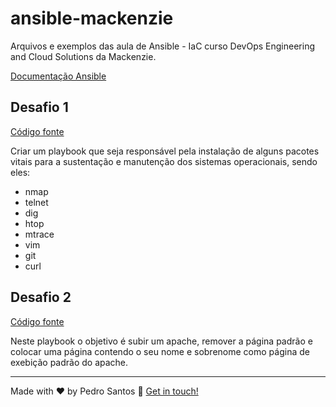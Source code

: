 # ansible-mackenzie
Arquivos e exemplos das aula de Ansible - IaC curso DevOps Engineering and Cloud Solutions da Mackenzie.

[Documentação Ansible](https://docs.ansible.com/ansible/latest/index.html)

## Desafio 1
[Código fonte](desafios/install_packages_utils.yml)

Criar um playbook que seja responsável pela instalação de alguns pacotes vitais para a sustentação e manutenção dos sistemas operacionais, sendo eles:

* nmap
* telnet
* dig
* htop
* mtrace
* vim
* git
* curl

## Desafio 2
[Código fonte](desafios/install_apache_rename.yml)

Neste playbook o objetivo é subir um apache, remover a página padrão e colocar uma página contendo o seu nome e sobrenome como página de exebição padrão do apache.

---

Made with ♥ by Pedro Santos :wave: [Get in touch!](https://www.linkedin.com/in/santospedroh/)
